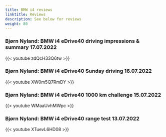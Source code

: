 ```yaml
---
title: BMW i4 reviews
linktitle: Reviews
description: See below for reviews
weight: 80
---
```

### Bjørn Nyland: BMW i4 eDrive40 driving impressions & summary 17.07.2022

{{< youtube zdQcH33Q6tw >}}
### Bjørn Nyland: BMW i4 eDrive40 Sunday driving 16.07.2022

{{< youtube XW0m5Q7RmDY >}}
### Bjørn Nyland: BMW i4 eDrive40 1000 km challenge 15.07.2022

{{< youtube WMaaUvhMWpc >}}
### Bjørn Nyland: BMW i4 eDrive40 range test 13.07.2022

{{< youtube XTuevL6HD08 >}}
